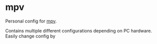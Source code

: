 # mpv

Personal config for [mpv](https://mpv.io/).

Contains multiple different configurations depending on PC hardware. Easily change config by 
